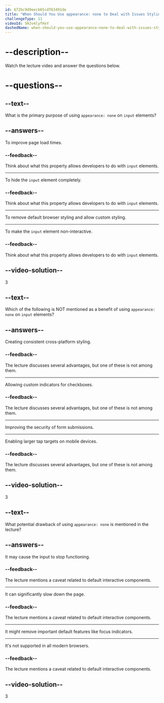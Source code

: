 ```yaml
---
id: 672bc9d9eecb65cdf63491de
title: "When Should You Use appearance: none to Deal with Issues Styling Search Inputs and Checkboxes?"
challengeType: 11
videoId: 5HJv4lyfHxY
dashedName: when-should-you-use-appearance-none-to-deal-with-issues-styling-search-inputs-and-checkboxes
---
```


# --description--

Watch the lecture video and answer the questions below.

# --questions--

## --text--

What is the primary purpose of using `appearance: none` on `input` elements?

## --answers--

To improve page load times.

### --feedback--

Think about what this property allows developers to do with `input` elements.

---

To hide the `input` element completely.

### --feedback--

Think about what this property allows developers to do with `input` elements.

---

To remove default browser styling and allow custom styling.

---

To make the `input` element non-interactive.

### --feedback--

Think about what this property allows developers to do with `input` elements.

## --video-solution--

3

## --text--

Which of the following is NOT mentioned as a benefit of using `appearance: none` on `input` elements?

## --answers--

Creating consistent cross-platform styling.

### --feedback--

The lecture discusses several advantages, but one of these is not among them.

---

Allowing custom indicators for checkboxes.

### --feedback--

The lecture discusses several advantages, but one of these is not among them.

---

Improving the security of form submissions.

---

Enabling larger tap targets on mobile devices.

### --feedback--

The lecture discusses several advantages, but one of these is not among them.

## --video-solution--

3

## --text--

What potential drawback of using `appearance: none` is mentioned in the lecture?

## --answers--

It may cause the input to stop functioning.

### --feedback--

The lecture mentions a caveat related to default interactive components.

---

It can significantly slow down the page.

### --feedback--

The lecture mentions a caveat related to default interactive components.

---

It might remove important default features like focus indicators.

---

It's not supported in all modern browsers.

### --feedback--

The lecture mentions a caveat related to default interactive components.

## --video-solution--

3
